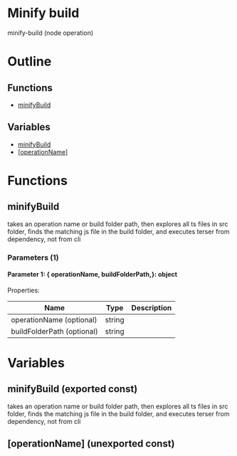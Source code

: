 # Minify build

minify-build (node operation)



# Outline

## Functions

- [minifyBuild](#minifyBuild)

## Variables

- [minifyBuild](#minifybuild)
- [[operationName]](#operationname)



# Functions

## minifyBuild

takes an operation name or build folder path, then explores all ts files in src folder, finds the matching js file in the build folder, and executes terser from dependency, not from cli




### Parameters (1)

#### Parameter 1: {  operationName,  buildFolderPath,}: object

Properties: 

 | Name | Type | Description |
|---|---|---|
| operationName (optional) | string |  |
| buildFolderPath (optional) | string |  |


# Variables

## minifyBuild (exported const)

takes an operation name or build folder path, then explores all ts files in src folder, finds the matching js file in the build folder, and executes terser from dependency, not from cli


## [operationName] (unexported const)

